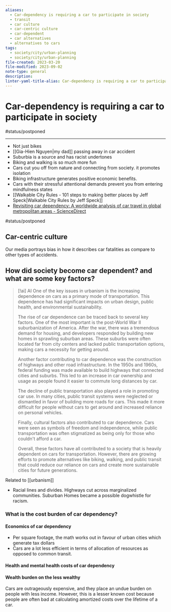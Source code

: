 ```yaml
---
aliases:
  - Car-dependency is requiring a car to participate in society
  - transit
  - car culture
  - car-centric culture
  - car-dependent
  - car alternatives
  - alternatives to cars
tags:
  - society/city/urban-planning
  - society/city/urban-planning
file-created: 2023-03-20
file-modified: 2023-09-02
note-type: general
description: 
linter-yaml-title-alias: Car-dependency is requiring a car to participate in society
---
```


# Car-dependency is requiring a car to participate in society

#status/postponed

---

- Not just bikes
- [[Gia-Hien Nguyen|my dad]] passing away in car accident
- Suburbia is a source and has racist undertones
- Biking and walking is so much more fun
- Cars cut you off from nature and connecting from society. it promotes isolation
- Biking infrastructure generates positive economic benefits.
- Cars with their stressful attentional demands prevent you from entering mindfulness states
- [[Walkable City Rules - 101 steps to making better places by Jeff Speck|Walkable City Rules by Jeff Speck]]
- [Revisiting car dependency: A worldwide analysis of car travel in global metropolitan areas - ScienceDirect](https://www.sciencedirect.com/science/article/abs/pii/S0264275121003668)

#status/postponed

## Car-centric culture

Our media portrays bias in how it describes car fatalities as compare to other types of accidents.

## How did society become car dependent? and what are some key factors?

> [!ai] AI
>  One of the key issues in urbanism is the increasing dependence on cars as a primary mode of transportation. This dependence has had significant impacts on urban design, public health, and environmental sustainability.
>
> The rise of car dependence can be traced back to several key factors. One of the most important is the post-World War II suburbanization of America. After the war, there was a tremendous demand for housing, and developers responded by building new homes in sprawling suburban areas. These suburbs were often located far from city centers and lacked public transportation options, making cars a necessity for getting around.
>
> Another factor contributing to car dependence was the construction of highways and other road infrastructure. In the 1950s and 1960s, federal funding was made available to build highways that connected cities and suburbs. This led to an increase in car ownership and usage as people found it easier to commute long distances by car.
>
> The decline of public transportation also played a role in promoting car use. In many cities, public transit systems were neglected or dismantled in favor of building more roads for cars. This made it more difficult for people without cars to get around and increased reliance on personal vehicles.
>
> Finally, cultural factors also contributed to car dependence. Cars were seen as symbols of freedom and independence, while public transportation was often stigmatized as being only for those who couldn't afford a car.
>
> Overall, these factors have all contributed to a society that is heavily dependent on cars for transportation. However, there are growing efforts to promote alternatives like biking, walking, and public transit that could reduce our reliance on cars and create more sustainable cities for future generations.

Related to [[urbanism]]

- Racial lines and divides. Highways cut across marginalized communities. Suburban Homes became a possible dogwhistle for racism.

### What is the cost burden of car dependency?

#### Economics of car dependency

- Per square footage, the math works out in favour of urban cities which generate tax dollars
- Cars are a lot less efficient in terms of allocation of resources as opposed to common transit.

#### Health and mental health costs of car dependency

#### Wealth burden on the less wealthy

Cars are outrageously expensive, and they place an undue burden on people with less income. However, this is a lesser known cost because people are often bad at calculating amortized costs over the lifetime of a car.
